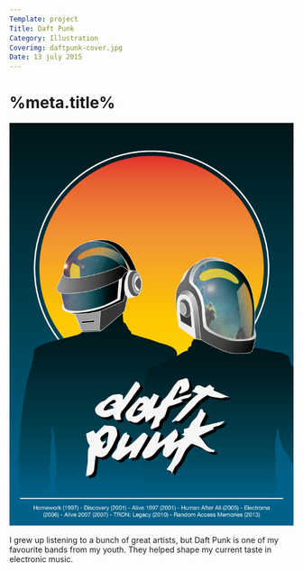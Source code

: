 ```yaml
---
Template: project
Title: Daft Punk
Category: Illustration
Coverimg: daftpunk-cover.jpg
Date: 13 july 2015
---
```


# %meta.title%

![daftpunk-hd](../../../assets/illustration/daftpunk-hd.jpg)

I grew up listening to a bunch of great artists, but Daft Punk is one of my favourite bands from my youth. They helped shape my current taste in electronic music. 